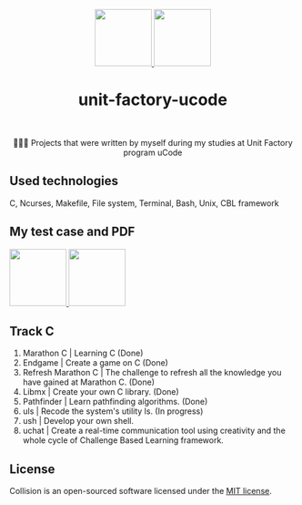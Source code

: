 <p align="center">
    <a href="https://unit.ua/en/" target="_blank">
        <img src="https://github.com/slava-pleshkov/unit-factory-ucode/blob/master/.git_images/unit_logo.png?raw=true" height="100px">
    </a>
    <a href="https://apply.ucode.world/" target="_blank">
        <img src="https://github.com/slava-pleshkov/unit-factory-ucode/blob/master/.git_images/ucode_logo.png?raw=true" height="100px">
    </a>
    <h1 align="center">unit-factory-ucode</h1>
    <br>
</p>
<p align="center">🏊🏻‍♂️ Projects that were written by myself during my studies at Unit Factory program uCode</p>

## Used technologies

C, Ncurses, Makefile, File system, Terminal, Bash, Unix, CBL framework

## My test case and PDF

<a href="http://bit.ly/33PcPlx" target="_blank" align="center">
    <img src="https://github.com/slava-pleshkov/unit-factory-ucode/blob/master/.git_images/evernote_logo.png?raw=true" height="100px">
</a>
<a href="http://bit.ly/2LnozoX" target="_blank" align="center">
    <img src="https://github.com/slava-pleshkov/unit-factory-ucode/blob/master/.git_images/google-drive_logo.png?raw=true" height="100px">
</a>

## Track C
1. Marathon C | Learning C (Done)
1. Endgame | Create a game on C (Done)
1. Refresh Marathon C | The challenge to refresh all the knowledge you have gained at Marathon C. (Done)
1. Libmx | Create your own C library. (Done)
1. Pathfinder | Learn pathfinding algorithms. (Done)
1. uls | Recode the system's utility ls. (In progress)
1. ush | Develop your own shell.
1. uchat | Create a real-time communication tool using creativity and the whole cycle of Challenge Based Learning framework.

## License

Collision is an open-sourced software licensed under the [MIT license](LICENSE.md).
